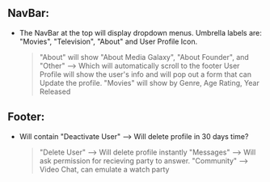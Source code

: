 ## NavBar:
* The NavBar at the top will display dropdown menus. Umbrella labels are: "Movies", "Television", "About" and User Profile Icon.

	>"About" will show "About Media Galaxy", "About Founder", and "Other" --> Which will automatically scroll to the footer
	>User Profile will show the user's info and will pop out a form that can Update the profile.
	>"Movies" will show by Genre, Age Rating, Year Released


## Footer:
* Will contain "Deactivate User" --> Will delete profile in 30 days time?
    >"Delete User" --> Will delete profile instantly
    >"Messages" --> Will ask permission for recieving party to answer.
    >"Community" --> Video Chat, can emulate a watch party 
